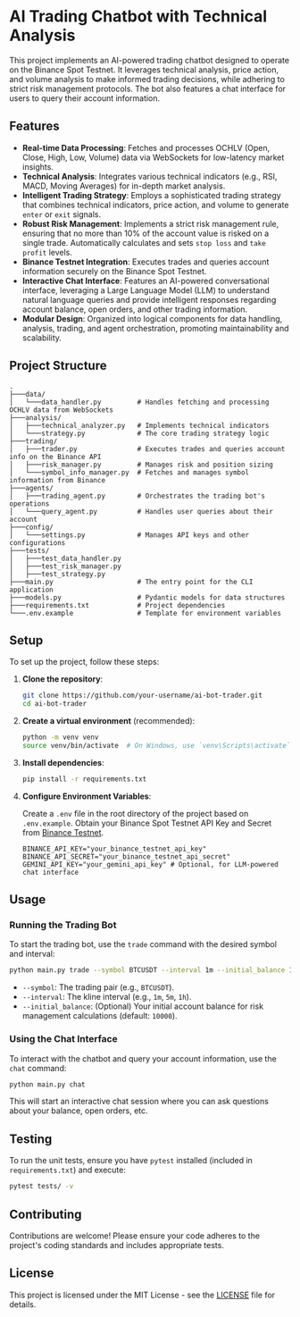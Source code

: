 # AI Trading Chatbot with Technical Analysis

This project implements an AI-powered trading chatbot designed to operate on the Binance Spot Testnet. It leverages technical analysis, price action, and volume analysis to make informed trading decisions, while adhering to strict risk management protocols. The bot also features a chat interface for users to query their account information.

## Features

*   **Real-time Data Processing**: Fetches and processes OCHLV (Open, Close, High, Low, Volume) data via WebSockets for low-latency market insights.
*   **Technical Analysis**: Integrates various technical indicators (e.g., RSI, MACD, Moving Averages) for in-depth market analysis.
*   **Intelligent Trading Strategy**: Employs a sophisticated trading strategy that combines technical indicators, price action, and volume to generate `enter` or `exit` signals.
*   **Robust Risk Management**: Implements a strict risk management rule, ensuring that no more than 10% of the account value is risked on a single trade. Automatically calculates and sets `stop loss` and `take profit` levels.
*   **Binance Testnet Integration**: Executes trades and queries account information securely on the Binance Spot Testnet.
*   **Interactive Chat Interface**: Features an AI-powered conversational interface, leveraging a Large Language Model (LLM) to understand natural language queries and provide intelligent responses regarding account balance, open orders, and other trading information.
*   **Modular Design**: Organized into logical components for data handling, analysis, trading, and agent orchestration, promoting maintainability and scalability.

## Project Structure

```
.
├───data/
│   └───data_handler.py         # Handles fetching and processing OCHLV data from WebSockets
├───analysis/
│   ├───technical_analyzer.py   # Implements technical indicators
│   └───strategy.py             # The core trading strategy logic
├───trading/
│   ├───trader.py               # Executes trades and queries account info on the Binance API
│   ├───risk_manager.py         # Manages risk and position sizing
│   └───symbol_info_manager.py  # Fetches and manages symbol information from Binance
├───agents/
│   ├───trading_agent.py        # Orchestrates the trading bot's operations
│   └───query_agent.py          # Handles user queries about their account
├───config/
│   └───settings.py             # Manages API keys and other configurations
├───tests/
│   ├───test_data_handler.py
│   ├───test_risk_manager.py
│   ├───test_strategy.py
├───main.py                     # The entry point for the CLI application
├───models.py                   # Pydantic models for data structures
├───requirements.txt            # Project dependencies
└───.env.example                # Template for environment variables
```

## Setup

To set up the project, follow these steps:

1.  **Clone the repository**:

    ```bash
    git clone https://github.com/your-username/ai-bot-trader.git
    cd ai-bot-trader
    ```

2.  **Create a virtual environment** (recommended):

    ```bash
    python -m venv venv
    source venv/bin/activate  # On Windows, use `venv\Scripts\activate`
    ```

3.  **Install dependencies**:

    ```bash
    pip install -r requirements.txt
    ```

4.  **Configure Environment Variables**:

    Create a `.env` file in the root directory of the project based on `.env.example`.
    Obtain your Binance Spot Testnet API Key and Secret from [Binance Testnet](https://testnet.binance.vision/).

    ```dotenv
    BINANCE_API_KEY="your_binance_testnet_api_key"
    BINANCE_API_SECRET="your_binance_testnet_api_secret"
    GEMINI_API_KEY="your_gemini_api_key" # Optional, for LLM-powered chat interface
    ```

## Usage

### Running the Trading Bot

To start the trading bot, use the `trade` command with the desired symbol and interval:

```bash
python main.py trade --symbol BTCUSDT --interval 1m --initial_balance 10000
```

*   `--symbol`: The trading pair (e.g., `BTCUSDT`).
*   `--interval`: The kline interval (e.g., `1m`, `5m`, `1h`).
*   `--initial_balance`: (Optional) Your initial account balance for risk management calculations (default: `10000`).

### Using the Chat Interface

To interact with the chatbot and query your account information, use the `chat` command:

```bash
python main.py chat
```

This will start an interactive chat session where you can ask questions about your balance, open orders, etc.

## Testing

To run the unit tests, ensure you have `pytest` installed (included in `requirements.txt`) and execute:

```bash
pytest tests/ -v
```

## Contributing

Contributions are welcome! Please ensure your code adheres to the project's coding standards and includes appropriate tests.

## License

This project is licensed under the MIT License - see the [LICENSE](LICENSE) file for details.
